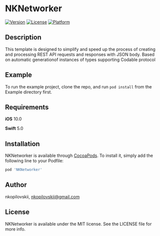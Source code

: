 # NKNetworker

<!-- [![CI Status](https://img.shields.io/travis/nkopilovskii/NKNetworker.svg?style=flat)](https://travis-ci.org/nkopilovskii/NKNetworker) -->
[![Version](https://img.shields.io/cocoapods/v/NKNetworker.svg?style=flat)](https://cocoapods.org/pods/NKNetworker)
[![License](https://img.shields.io/cocoapods/l/NKNetworker.svg?style=flat&color=yellow)](https://cocoapods.org/pods/NKNetworker)
[![Platform](https://img.shields.io/cocoapods/p/NKNetworker.svg?style=flat&color=black)](https://cocoapods.org/pods/NKNetworker)

## Description 

This template is designed to simplify and speed up the process of creating and processing REST API requests and responses with JSON body. Based on automatic generationof instances of types supporting Codable protocol

## Example

To run the example project, clone the repo, and run `pod install` from the Example directory first.

## Requirements

**iOS** 10.0

**Swift** 5.0

## Installation

NKNetworker is available through [CocoaPods](https://cocoapods.org). To install
it, simply add the following line to your Podfile:

```ruby
pod 'NKNetworker'
```

## Author

nkopilovskii, nkopilovskii@gmail.com

## License

NKNetworker is available under the MIT license. See the LICENSE file for more info.
